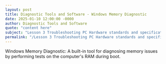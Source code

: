 ```yaml
---
layout: post
title: Diagnostic Tools and Software - Windows Memory Diagnostic
date: 2025-01-10 12:00:00 -0000
author: Diagnostic Tools and Software
quote: "content here"
subject: "Lesson 3 Troubleshooting PC Hardware standards and specifications"
permalink: "/Lesson 3 Troubleshooting PC Hardware standards and specifications/Diagnostic Tools and Software/Diagnostic Tools and Software - Windows Memory Diagnostic"
---
```


Windows Memory Diagnostic: A built-in tool for diagnosing memory issues by performing tests on the computer's RAM during boot.
